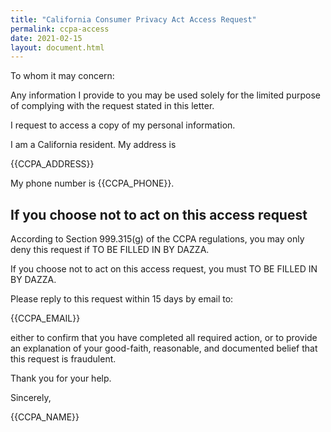 ```yaml
---
title: "California Consumer Privacy Act Access Request"
permalink: ccpa-access
date: 2021-02-15
layout: document.html
---
```


To whom it may concern:

Any information I provide to you may be used solely
for the limited purpose of complying with the request
stated in this letter.

I request to access a copy of my personal information.

I am a California resident.  My address is

{{CCPA_ADDRESS}}

My phone number is {{CCPA_PHONE}}.

## If you choose not to act on this access request

According to Section 999.315(g) of the CCPA
regulations, you may only deny this request
if TO BE FILLED IN BY DAZZA.

If you choose not to act on this access request, you must
TO BE FILLED IN BY DAZZA.

Please reply to this request within 15 days by email to:

{{CCPA_EMAIL}}

either to confirm that you have completed all
required action, or to provide an explanation of your
good-faith, reasonable, and documented belief that
this request is fraudulent.

Thank you for your help.

Sincerely,

{{CCPA_NAME}}

